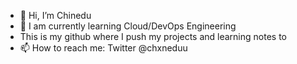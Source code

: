 - 👋 Hi, I’m Chinedu
- 🌱 I am currently learning Cloud/DevOps Engineering
- This is my github where I push my projects and learning notes to
- 📫 How to reach me: Twitter @chxneduu

<!---
Chxnedu/Chxnedu is a ✨ special ✨ repository because its `README.md` (this file) appears on your GitHub profile.
You can click the Preview link to take a look at your changes.
--->
